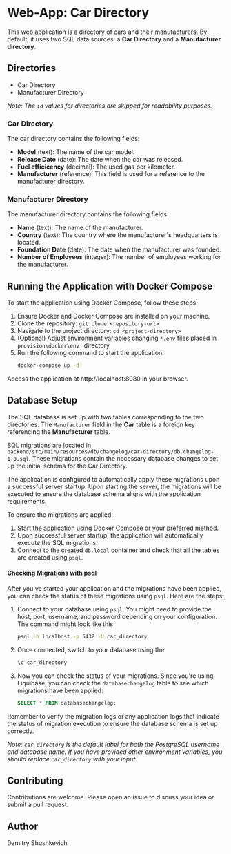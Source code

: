 # Web-App: Car Directory

This web application is a directory of cars and their manufacturers. By default, it uses two SQL data sources: a **Car Directory** and a **Manufacturer directory**.

## Directories

- Car Directory
- Manufacturer Directory

*Note: The `id` values for directories are skipped for readability purposes.*

### Car Directory

The car directory contains the following fields:

- **Model** (text): The name of the car model.
- **Release Date** (date): The date when the car was released.
- **Fuel efficicency** (decimal): The used gas per kilometer.
- **Manufacturer** (reference): This field is used for a reference to the manufacturer directory.

### Manufacturer Directory

The manufacturer directory contains the following fields:

- **Name** (text): The name of the manufacturer.
- **Country** (text): The country where the manufacturer's headquarters is located.
- **Foundation Date** (date): The date when the manufacturer was founded.
- **Number of Employees** (integer): The number of employees working for the manufacturer.


## Running the Application with Docker Compose

To start the application using Docker Compose, follow these steps:

1. Ensure Docker and Docker Compose are installed on your machine.
2. Clone the repository: `git clone <repository-url>`
3. Navigate to the project directory: `cd <project-directory>`
4. (Optional) Adjust environment variables changing `*.env` files placed in `provision\docker\env ` directory
5. Run the following command to start the application:
   ```bash
   docker-compose up -d
   ```

Access the application at http://localhost:8080 in your browser.

## Database Setup

The SQL database is set up with two tables corresponding to the two directories. The `Manufacturer` field in the **Car** table is a foreign key referencing the **Manufacturer** table.

SQL migrations are located in `backend/src/main/resources/db/changelog/car-directory/db.changelog-1.0.sql`. These migrations contain the necessary database changes to set up the initial schema for the Car Directory.

The application is configured to automatically apply these migrations upon a successful server startup. Upon starting the server, the migrations will be executed to ensure the database schema aligns with the application requirements.

To ensure the migrations are applied:

1. Start the application using Docker Compose or your preferred method.
2. Upon successful server startup, the application will automatically execute the SQL migrations.
3. Connect to the created `db.local` container and check that all the tables are created using `psql`.

#### Checking Migrations with psql

After you've started your application and the migrations have been applied, you can check the status of these migrations using `psql`. Here are the steps:

1. Connect to your database using `psql`. You might need to provide the host, port, username, and password depending on your configuration. The command might look like this
   ```bash
   psql -h localhost -p 5432 -U car_directory
   ```
2. Once connected, switch to your database using the
   ```bash
   \c car_directory
   ```
3. Now you can check the status of your migrations. Since you're using Liquibase, you can check the `databasechangelog` table to see which migrations have been applied:
   ```sql
   SELECT * FROM databasechangelog;
   ```

Remember to verify the migration logs or any application logs that indicate the status of migration execution to ensure the database schema is set up correctly.

*Note: `car_directory` is the default label for both the PostgreSQL username and database name. If you have provided other environment variables, you should replace `car_directory` with your input.*

## Contributing

Contributions are welcome. Please open an issue to discuss your idea or submit a pull request.

## Author

Dzmitry Shushkevich
